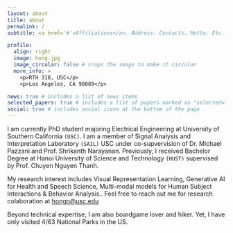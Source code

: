 ```yaml
---
layout: about
title: about
permalink: /
subtitle: <a href='#'>Affiliations</a>. Address. Contacts. Motto. Etc.

profile:
  align: right
  image: hong.jpg
  image_circular: false # crops the image to make it circular
  more_info: >
    <p>RTH 318, USC</p>
    <p>Los Angeles, CA 90089</p>

news: true # includes a list of news items
selected_papers: true # includes a list of papers marked as "selected={true}"
social: true # includes social icons at the bottom of the page
---
```


I am currently PhD student majoring Electrical Engineering at University of Southern California `(USC)`. I am a member of Signal Analysis and Interpretation Laboratory `(SAIL)` USC under co-supvervision of Dr. Michael Pazzani and Prof. Shrikanth Narayanan. Previously, I received Bachelor Degree at Hanoi University of Science and Technology `(HUST)` supervised by Prof. Chuyen Nguyen Thanh.

My research interest includes Visual Representation Learning, Generative AI for Health and Speech Science, Multi-modal models for Human Subject Interactions & Behavior Analysis.. Feel free to reach out me for research colaboration at hongn@usc.edu

Beyond technical expertise, I am also boardgame lover and hiker. Yet, I have only visited 4/63 National Parks in the US.
